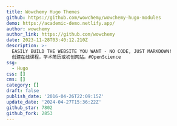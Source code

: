 ```yaml
---
title: Wowchemy Hugo Themes
github: https://github.com/wowchemy/wowchemy-hugo-modules
demo: https://academic-demo.netlify.app/
author: wowchemy
author_link: https://github.com/wowchemy
date: 2023-11-28T03:40:12.210Z
description: >-
  EASILY BUILD THE WEBSITE YOU WANT - NO CODE, JUST MARKDOWN!
  创建在线课程，学术简历或初创网站。#OpenScience
ssg:
  - Hugo
css: []
cms: []
category: []
draft: false
publish_date: '2016-04-26T22:09:15Z'
update_date: '2024-04-27T15:36:22Z'
github_star: 7802
github_fork: 2853
---
```

